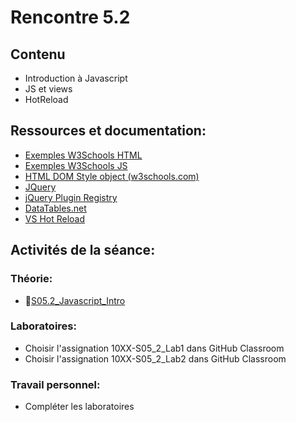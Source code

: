 # Rencontre 5.2

## Contenu
- Introduction à Javascript 
- JS et views
- HotReload 

## Ressources et documentation: 
- [Exemples W3Schools HTML](https://www.w3schools.com/js/js_examples.asp) 
- [Exemples W3Schools JS](https://htmlcheatsheet.com/js/) 
- [HTML DOM Style object (w3schools.com)](https://www.w3schools.com/jsref/dom_obj_style.asp) 
- [JQuery](https://api.jquery.com/)
- [jQuery Plugin Registry](https://plugins.jquery.com/)  
- [DataTables.net](https://datatables.net/)
- [VS Hot Reload](https://learn.microsoft.com/fr-ca/visualstudio/debugger/hot-reload?view=vs-2022)

## Activités de la séance: 

### Théorie:  
- 🔗[S05.2_Javascript_Intro](https://cegepedouardmontpetit-my.sharepoint.com/:p:/r/personal/valerie_turgeon_cegepmontpetit_ca/Documents/Site_3W6_Partage/05.2_Javascript_JQuery/S05.2_Javascript_Intro.pptx?d=w998a8b6d08344a259c5926352d8245db&csf=1&web=1&e=82VsoU)

### Laboratoires:  
- Choisir l'assignation 10XX-S05_2_Lab1 dans GitHub Classroom
- Choisir l'assignation 10XX-S05_2_Lab2 dans GitHub Classroom

### Travail personnel: 
- Compléter les laboratoires